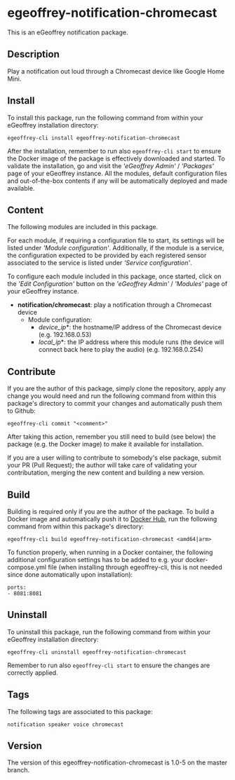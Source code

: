 # egeoffrey-notification-chromecast

This is an eGeoffrey notification package.

## Description

Play a notification out loud through a Chromecast device like Google Home Mini.

## Install

To install this package, run the following command from within your eGeoffrey installation directory:
```
egeoffrey-cli install egeoffrey-notification-chromecast
```
After the installation, remember to run also `egeoffrey-cli start` to ensure the Docker image of the package is effectively downloaded and started.
To validate the installation, go and visit the *'eGeoffrey Admin'* / *'Packages'* page of your eGeoffrey instance. All the modules, default configuration files and out-of-the-box contents if any will be automatically deployed and made available.
## Content

The following modules are included in this package.

For each module, if requiring a configuration file to start, its settings will be listed under *'Module configuration'*. Additionally, if the module is a service, the configuration expected to be provided by each registered sensor associated to the service is listed under *'Service configuration'*.

To configure each module included in this package, once started, click on the *'Edit Configuration'* button on the *'eGeoffrey Admin'* / *'Modules'* page of your eGeoffrey instance.
- **notification/chromecast**: play a notification through a Chromecast device
  - Module configuration:
    - *device_ip**: the hostname/IP address of the Chromecast device (e.g. 192.168.0.53)
    - *local_ip**: the IP address where this module runs (the device will connect back here to play the audio) (e.g. 192.168.0.254)

## Contribute

If you are the author of this package, simply clone the repository, apply any change you would need and run the following command from within this package's directory to commit your changes and automatically push them to Github:
```
egeoffrey-cli commit "<comment>"
```
After taking this action, remember you still need to build (see below) the package (e.g. the Docker image) to make it available for installation.

If you are a user willing to contribute to somebody's else package, submit your PR (Pull Request); the author will take care of validating your contributation, merging the new content and building a new version.

## Build

Building is required only if you are the author of the package. To build a Docker image and automatically push it to [Docker Hub](https://hub.docker.com/r/egeoffrey/egeoffrey-notification-chromecast), run the following command from within this package's directory:
```
egeoffrey-cli build egeoffrey-notification-chromecast <amd64|arm>
```
To function properly, when running in a Docker container, the following additional configuration settings has to be added to e.g. your docker-compose.yml file (when installing through egeoffrey-cli, this is not needed since done automatically upon installation):
```
ports:
- 8081:8081
```

## Uninstall

To uninstall this package, run the following command from within your eGeoffrey installation directory:
```
egeoffrey-cli uninstall egeoffrey-notification-chromecast
```
Remember to run also `egeoffrey-cli start` to ensure the changes are correctly applied.
## Tags

The following tags are associated to this package:
```
notification speaker voice chromecast
```

## Version

The version of this egeoffrey-notification-chromecast is 1.0-5 on the master branch.
